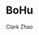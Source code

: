 ---
title: "BoHu"
github: https://github.com/Clark-Zhao/bohu-jekyll-theme
demo: https://llawlight.github.io/bohu-jekyll-theme/
author: Clark Zhao
ssg:
  - Jekyll
cms:
  - No Cms
---